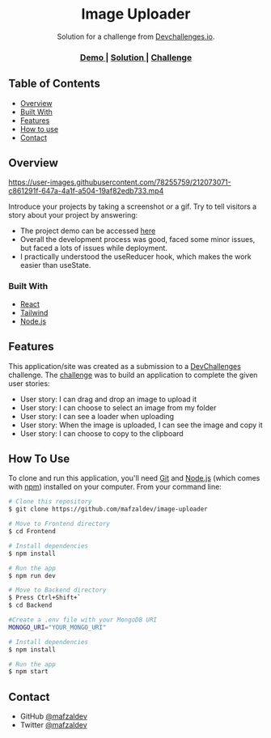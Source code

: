 <!-- Please update value in the {}  -->

<h1 align="center">Image Uploader</h1>

<div align="center">
   Solution for a challenge from  <a href="http://devchallenges.io" target="_blank">Devchallenges.io</a>.
</div>

<div align="center">
  <h3>
    <a href="#">
      Demo
    </a>
    <span> | </span>
    <a href="https://github.com/mafzaldev/image-uploader">
      Solution
    </a>
    <span> | </span>
    <a href="https://devchallenges.io/challenges/O2iGT9yBd6xZBrOcVirx">
      Challenge
    </a>
  </h3>
</div>

<!-- TABLE OF CONTENTS -->

## Table of Contents

- [Overview](#overview)
- [Built With](#built-with)
- [Features](#features)
- [How to use](#how-to-use)
- [Contact](#contact)

<!-- OVERVIEW -->

## Overview

https://user-images.githubusercontent.com/78255759/212073071-c861291f-647a-4a1f-a504-19af82edb733.mp4

Introduce your projects by taking a screenshot or a gif. Try to tell visitors a story about your project by answering:

- The project demo can be accessed [here](https://reactjs.org/)
- Overall the development process was good, faced some minor issues, but faced a lots of issues while deployment.
- I practically understood the useReducer hook, which makes the work easier than useState.

### Built With

<!-- This section should list any major frameworks that you built your project using. Here are a few examples.-->

- [React](https://reactjs.org/)
- [Tailwind](https://tailwindcss.com/)
- [Node.js](https://nodejs.org/en/)

## Features

<!-- List the features of your application or follow the template. Don't share the figma file here :) -->

This application/site was created as a submission to a [DevChallenges](https://devchallenges.io/challenges) challenge. The [challenge](https://devchallenges.io/challenges/O2iGT9yBd6xZBrOcVirx) was to build an application to complete the given user stories:

- User story: I can drag and drop an image to upload it
- User story: I can choose to select an image from my folder
- User story: I can see a loader when uploading
- User story: When the image is uploaded, I can see the image and copy it
- User story: I can choose to copy to the clipboard

## How To Use

<!-- Example: -->

To clone and run this application, you'll need [Git](https://git-scm.com) and [Node.js](https://nodejs.org/en/download/) (which comes with [npm](http://npmjs.com)) installed on your computer. From your command line:

```bash
# Clone this repository
$ git clone https://github.com/mafzaldev/image-uploader

# Move to Frontend directory
$ cd Frontend

# Install dependencies
$ npm install

# Run the app
$ npm run dev

# Move to Backend directory
$ Press Ctrl+Shift+`
$ cd Backend

#Create a .env file with your MongoDB URI
MONOGO_URI="YOUR_MONGO_URI"

# Install dependencies
$ npm install

# Run the app
$ npm start
```

## Contact

<!-- - Website [your-website.com](https://{your-web-site-link}) -->

- GitHub [@mafzaldev](https://github.com/mafzaldev)
- Twitter [@mafzaldev](https://twitter.com/mafzaldev)
